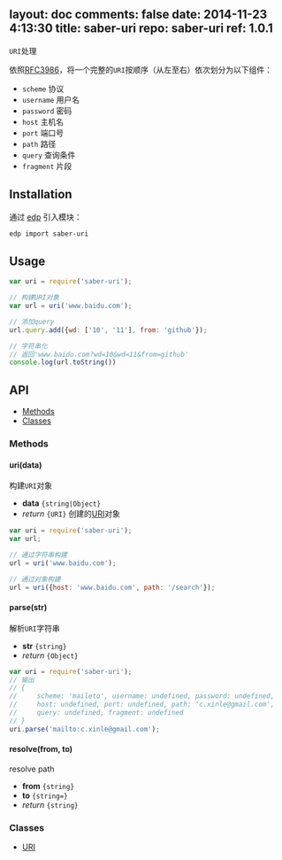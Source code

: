 layout: doc
comments: false
date: 2014-11-23 4:13:30
title: saber-uri
repo: saber-uri
ref: 1.0.1
---

`URI`处理

依照[RFC3986](http://tools.ietf.org/html/rfc3986)，将一个完整的`URI`按顺序（从左至右）依次划分为以下组件：

* `scheme` 协议
* `username` 用户名
* `password` 密码
* `host` 主机名
* `port` 端口号
* `path` 路径
* `query` 查询条件
* `fragment` 片段

## Installation

通过 [edp](https://github.com/ecomfe/edp) 引入模块：

```sh
edp import saber-uri
```

## Usage

```js
var uri = require('saber-uri');

// 构建URI对象
var url = uri('www.baidu.com');

// 添加query
url.query.add({wd: ['10', '11'], from: 'github'});

// 字符串化
// 返回'www.baidu.com?wd=10&wd=11&from=github'
console.log(url.toString())
```

## API

* [Methods](#methods)
* [Classes](#classes)

### Methods

#### uri(data)

构建`URI`对象

* **data** `{string|Object}`
* _return_ `{URI}` 创建的[URI](doc/uri.html)对象

```js
var uri = require('saber-uri');
var url;

// 通过字符串构建
url = uri('www.baidu.com');

// 通过对象构建
url = uri({host: 'www.baidu.com', path: '/search'});
```

#### parse(str)

解析`URI`字符串

* **str** `{string}`
* _return_ `{Object}`

```javascript
var uri = require('saber-uri');
// 输出
// {
//     scheme: 'maileto', username: undefined, password: undefined,
//     host: undefined, port: undefined, path: 'c.xinle@gmail.com', 
//     query: undefined, fragment: undefined
// }
uri.parse('mailto:c.xinle@gmail.com');
```

#### resolve(from, to)

resolve path

* **from** `{string}`
* **to** `{string=}`
* _return_ `{string}`

### Classes

* [URI](doc/uri.html)
